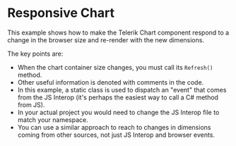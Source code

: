 # Responsive Chart

This example shows how to make the Telerik Chart component respond to a change in the browser size and re-render with the new dimensions.

The key points are:

* When the chart container size changes, you must call its `Refresh()` method.
* Other useful information is denoted with comments in the code.
* In this example, a static class is used to dispatch an "event" that comes from the JS Interop (it's perhaps the easiest way to call a C# method from JS).
* In your actual project you would need to change the JS Interop file to match your namespace.
* You can use a similar approach to reach to changes in dimensions coming from other sources, not just JS Interop and browser events.
